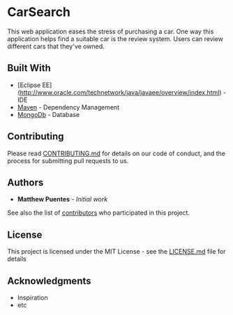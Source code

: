 # CarSearch

This web application eases the stress of purchasing a car. One way this application helps find a suitable car is the review system.
Users can review different cars that they've owned. 

## Built With

* [Eclipse EE] (http://www.oracle.com/technetwork/java/javaee/overview/index.html) - IDE
* [Maven](https://maven.apache.org/) - Dependency Management
* [MongoDb](https://www.mongodb.com/download-center#community) - Database

## Contributing

Please read [CONTRIBUTING.md](https://gist.github.com/PurpleBooth/b24679402957c63ec426) for details on our code of conduct, and the process for submitting pull requests to us.


## Authors

* **Matthew Puentes** - *Initial work* 

See also the list of [contributors](https://github.com/mgpuentes/CarSearch/contributors) who participated in this project.

## License

This project is licensed under the MIT License - see the [LICENSE.md](LICENSE.md) file for details

## Acknowledgments

* Inspiration
* etc
